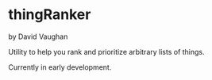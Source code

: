 thingRanker
===========
by David Vaughan

Utility to help you rank and prioritize arbitrary lists of things.

Currently in early development.
